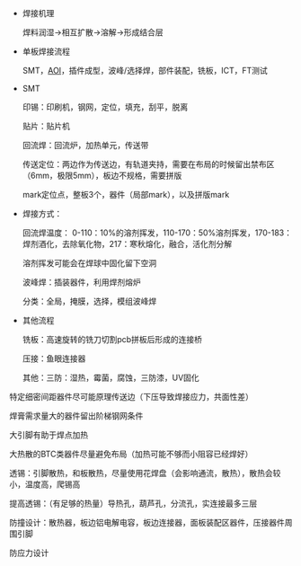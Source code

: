   

  

  

- 焊接机理
    
    焊料润湿→相互扩散→溶解→形成结合层
    

  

- 单板焊接流程
    
    SMT，[AOI](https://zh.wikipedia.org/wiki/%E8%87%AA%E5%8B%95%E5%85%89%E5%AD%B8%E6%AA%A2%E6%9F%A5)，插件成型，波峰/选择焊，部件装配，铣板，ICT，FT测试
    

  

  

- SMT
    
    印锡：印刷机，钢网，定位，填充，刮平，脱离
    
    贴片：贴片机
    
    回流焊：回流炉，加热单元，传送带
    
    传送定位：两边作为传送边，有轨道夹持，需要在布局的时候留出禁布区（6mm，极限5mm），板边不规格，需要拼版
    
    mark定位点，整板3个，器件（局部mark），以及拼版mark
    
      
    
- 焊接方式：
    
    回流焊温度： 0-110：10%的溶剂挥发，110-170：50%溶剂挥发，170-183：焊剂酒化，去除氧化物，217：寒秋熔化，融合，活化剂分解
    
    溶剂挥发可能会在焊球中固化留下空洞
    
    波峰焊：插装器件，利用焊剂熔炉
    
    分类：全局，掩膜，选择，模组波峰焊
    
      
    
- 其他流程
    
    铣板：高速旋转的铣刀切割pcb拼板后形成的连接桥
    
    压接：鱼眼连接器
    
    其他：三防：湿热，霉菌，腐蚀，三防漆，UV固化
    

  

  

特定细密间距器件尽可能原理传送边（下压导致焊接应力，共面性差）

焊膏需求量大的器件留出阶梯钢网条件

  

大引脚有助于焊点加热

大热散的BTC类器件尽量避免布局（加热可能不够而小阻容已经焊好）

透锡：引脚散热，和板散热，尽量使用花焊盘（会影响通流，散热），散热会较小，温度高，爬锡高

提高透锡：（有足够的热量）导热孔，葫芦孔，分流孔，实连接最多三层

  

防撞设计：散热器，板边铝电解电容，板边连接器，面板装配区器件，压接器件周围引脚

  

防应力设计